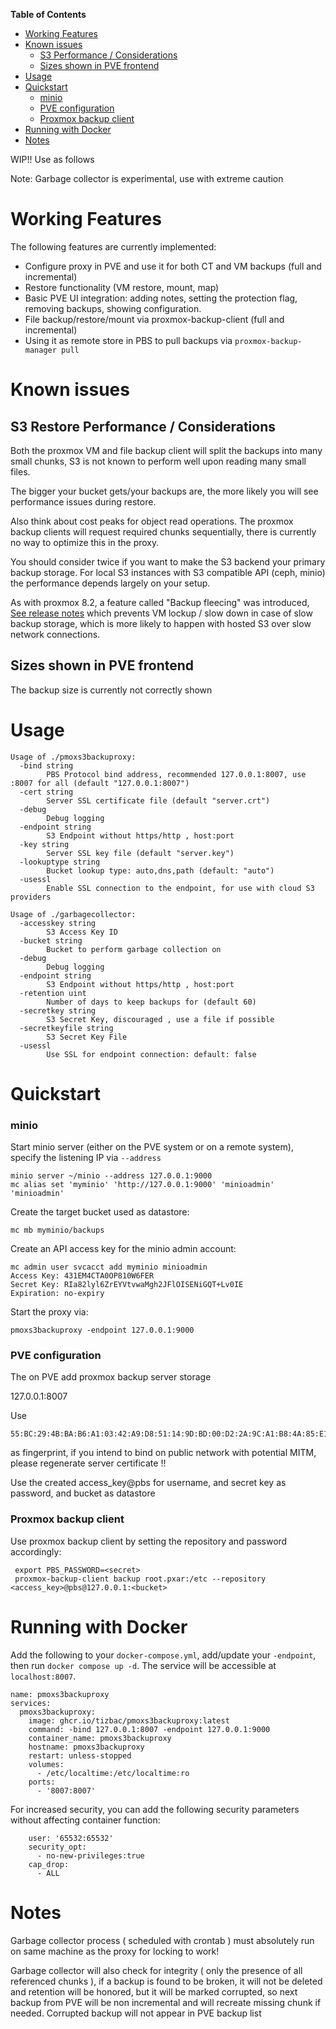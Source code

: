 <!-- START doctoc generated TOC please keep comment here to allow auto update -->
<!-- DON'T EDIT THIS SECTION, INSTEAD RE-RUN doctoc TO UPDATE -->
**Table of Contents**

- [Working Features](#working-features)
- [Known issues](#known-issues)
  - [S3 Performance / Considerations](#s3-performance--considerations)
  - [Sizes shown in PVE frontend](#sizes-shown-in-pve-frontend)
- [Usage](#usage)
- [Quickstart](#quickstart)
    - [minio](#minio)
    - [PVE configuration](#pve-configuration)
    - [Proxmox backup client](#proxmox-backup-client)
- [Running with Docker](#running-with-docker)
- [Notes](#notes)

<!-- END doctoc generated TOC please keep comment here to allow auto update -->

WIP!! 
Use as follows

Note: Garbage collector is experimental, use with extreme caution

# Working Features

The following features are currently implemented:

 * Configure proxy in PVE and use it for both CT and VM backups (full and incremental)
 * Restore functionality (VM restore, mount, map)
 * Basic PVE UI integration: adding notes, setting the protection flag,
   removing backups, showing configuration.
 * File backup/restore/mount via proxmox-backup-client (full and incremental)
 * Using it as remote store in PBS to pull backups via `proxmox-backup-manager
   pull`

# Known issues
## S3 Restore Performance / Considerations

Both the proxmox VM and file backup client will split the backups into many
small chunks, S3 is not known to perform well upon reading many small files.

The bigger your bucket gets/your backups are, the more likely you will see
performance issues during restore.

Also think about cost peaks for object read operations. The proxmox backup
clients will request required chunks sequentially, there is currently no
way to optimize this in the proxy.

You should consider twice if you want to make the S3 backend your primary
backup storage. For local S3 instances with S3 compatible API (ceph, minio) the
performance depends largely on your setup.

As with proxmox 8.2, a feature called "Backup fleecing" was introduced, [See
release notes](https://pve.proxmox.com/wiki/Roadmap#Proxmox_VE_8.2) which
prevents VM lockup / slow down in case of slow backup storage, which is more
likely to happen with hosted S3 over slow network connections.

## Sizes shown in PVE frontend

The backup size is currently not correctly shown

# Usage

```
Usage of ./pmoxs3backuproxy:
  -bind string
        PBS Protocol bind address, recommended 127.0.0.1:8007, use :8007 for all (default "127.0.0.1:8007")
  -cert string
        Server SSL certificate file (default "server.crt")
  -debug
        Debug logging
  -endpoint string
        S3 Endpoint without https/http , host:port
  -key string
        Server SSL key file (default "server.key")
  -lookuptype string
        Bucket lookup type: auto,dns,path (default: "auto")
  -usessl
        Enable SSL connection to the endpoint, for use with cloud S3 providers
```

```
Usage of ./garbagecollector:
  -accesskey string
        S3 Access Key ID
  -bucket string
        Bucket to perform garbage collection on
  -debug
        Debug logging
  -endpoint string
        S3 Endpoint without https/http , host:port
  -retention uint
        Number of days to keep backups for (default 60)
  -secretkey string
        S3 Secret Key, discouraged , use a file if possible
  -secretkeyfile string
        S3 Secret Key File
  -usessl
        Use SSL for endpoint connection: default: false

```

# Quickstart
### minio

Start minio server (either on the PVE system or on a remote system),
specify the listening IP via `--address`

```
minio server ~/minio --address 127.0.0.1:9000
mc alias set 'myminio' 'http://127.0.0.1:9000' 'minioadmin' 'minioadmin'
```

Create the target bucket used as datastore:

```
mc mb myminio/backups
```

Create an API access key for the minio admin account:

```
mc admin user svcacct add myminio minioadmin
Access Key: 431EM4CTA0OP810W6FER
Secret Key: RIa82lyl6ZrEYVtvwaMgh2JFlOISENiGQT+Lv0IE
Expiration: no-expiry
```

Start the proxy via:

```
pmoxs3backuproxy -endpoint 127.0.0.1:9000
```

### PVE configuration

The on PVE add proxmox backup server storage 

127.0.0.1:8007 

Use

```
55:BC:29:4B:BA:B6:A1:03:42:A9:D8:51:14:9D:BD:00:D2:2A:9C:A1:B8:4A:85:E1:AF:B2:0C:48:40:D6:CC:A4
```

as fingerprint, if you intend to bind on public network with potential MITM,
please regenerate server certificate !!

Use the created access_key@pbs for username, and secret key as password, and
bucket as datastore

### Proxmox backup client

Use proxmox backup client by setting the repository and password accordingly:

```
 export PBS_PASSWORD=<secret>
 proxmox-backup-client backup root.pxar:/etc --repository <access_key>@pbs@127.0.0.1:<bucket>
```

# Running with Docker

Add the following to your `docker-compose.yml`, add/update your `-endpoint`, then run `docker compose up -d`. The service will be accessible at `localhost:8007`.
```
name: pmoxs3backuproxy
services:
  pmoxs3backuproxy:
    image: ghcr.io/tizbac/pmoxs3backuproxy:latest
    command: -bind 127.0.0.1:8007 -endpoint 127.0.0.1:9000
    container_name: pmoxs3backuproxy
    hostname: pmoxs3backuproxy
    restart: unless-stopped
    volumes:
      - /etc/localtime:/etc/localtime:ro
    ports:
      - '8007:8007'
```

For increased security, you can add the following security parameters without affecting container function:
```
    user: '65532:65532'
    security_opt:
      - no-new-privileges:true
    cap_drop:
      - ALL
```

# Notes

Garbage collector process ( scheduled with crontab ) must absolutely run on
same machine as the proxy for locking to work!

Garbage collector will also check for integrity ( only the presence of all
referenced chunks ), if a backup is found to be broken, it will not be deleted
and retention will be honored, but it will be marked corrupted, so next backup
from PVE will be non incremental and will recreate missing chunk if needed.
Corrupted backup will not appear in PVE backup list
